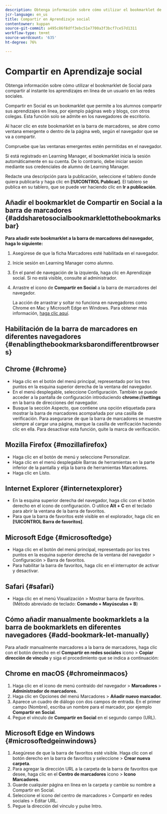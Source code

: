 ```yaml
---
description: Obtenga información sobre cómo utilizar el bookmarklet de Social para compartir al instante los aprendizajes en línea de un usuario en las redes sociales.
jcr-language: en_us
title: Compartir en Aprendizaje social
contentowner: kuppan
source-git-commit: a495c86f8dff3ebc51e7700a3f3bcf7ce57d1311
workflow-type: tm+mt
source-wordcount: '635'
ht-degree: 76%

---
```




# Compartir en Aprendizaje social

Obtenga información sobre cómo utilizar el bookmarklet de Social para compartir al instante los aprendizajes en línea de un usuario en las redes sociales.

Compartir en Social es un bookmarklet que permite a los alumnos compartir sus aprendizajes en línea, por ejemplo páginas web y blogs, con otros colegas. Esta función solo se admite en los navegadores de escritorio.

Al hacer clic en este bookmarklet en la barra de marcadores, se abre como ventana emergente o dentro de la página web, según el navegador que se va a compartir.

<!--![](assets/share-to-social-popup-23.png)-->

Compruebe que las ventanas emergentes estén permitidas en el navegador.

Si está registrado en Learning Manager, el bookmarklet inicia la sesión automáticamente en su cuenta. De lo contrario, debe iniciar sesión mediante sus credenciales de alumno de Learning Manager.

Redacte una descripción para la publicación, seleccione el tablero donde quiera publicarla y haga clic en **[!UICONTROL Publicar]**. El tablero se publica en su tablero, que se puede ver haciendo clic en **Ir a publicación**.

## Añadir el bookmarklet de Compartir en Social a la barra de marcadores {#addsharetosocialbookmarklettothebookmarksbar}

**Para añadir este bookmarklet a la barra de marcadores del navegador, haga lo siguiente:**

1. Asegúrese de que la ficha Marcadores esté habilitada en el navegador.
1. Inicie sesión en Learning Manager como alumno.
1. En el panel de navegación de la izquierda, haga clic en Aprendizaje social. Si no está visible, consulte al administrador.
1. Arrastre el icono de **Compartir en Social** a la barra de marcadores del navegador.

   La acción de arrastrar y soltar no funciona en navegadores como Chrome en Mac y Microsoft Edge en Windows. Para obtener más información, [haga clic aquí](share-to-social.md#add%20bookmarkl-let%20manually).

   <!--![](assets/bookmarklet-2.gif)-->

## Habilitación de la barra de marcadores en diferentes navegadores {#enablingthebookmarksbarondifferentbrowsers}

## Chrome {#chrome}

* Haga clic en el botón del menú principal, representado por los tres puntos en la esquina superior derecha de la ventana del navegador.
* En el menú desplegable, seleccione Configuración. También se puede acceder a la pantalla de configuración introduciendo **chrome://settings** en la barra de direcciones del navegador.
* Busque la sección Aspecto, que contiene una opción etiquetada para mostrar la barra de marcadores acompañada por una casilla de verificación. Para asegurarse de que la barra de marcadores se muestre siempre al cargar una página, marque la casilla de verificación haciendo clic en ella. Para desactivar esta función, quite la marca de verificación.

## Mozilla Firefox {#mozillafirefox}

* Haga clic en el botón de menú y seleccione Personalizar.
* Haga clic en el menú desplegable Barras de herramientas en la parte inferior de la pantalla y elija la barra de herramientas Marcadores.
* Haga clic en Listo.

## Internet Explorer {#internetexplorer}

* En la esquina superior derecha del navegador, haga clic con el botón derecho en el icono de configuración. O utilice **Alt + C** en el teclado para abrir la ventana de la barra de favoritos.
* Para que la barra de favoritos esté visible en el explorador, haga clic en **[!UICONTROL Barra de favoritos]**.

## Microsoft Edge {#microsoftedge}

* Haga clic en el botón del menú principal, representado por los tres puntos en la esquina superior derecha de la ventana del navegador > Configuración > Barra de favoritos.
* Para habilitar la barra de favoritos, haga clic en el interruptor de activar y desactivar.

## Safari {#safari}

* Haga clic en el menú Visualización > Mostrar barra de favoritos. (Método abreviado de teclado: **Comando + Mayúsculas + B**)

## Cómo añadir manualmente bookmarklets a la barra de bookmarklets en diferentes navegadores {#add-bookmark-let-manually}

Para añadir manualmente marcadores a la barra de marcadores, haga clic con el botón derecho en el **Compartir en redes sociales** icono > **Copiar dirección de vínculo** y siga el procedimiento que se indica a continuación:

## Chrome en macOS {#chromeinmacos}

1. Haga clic en el icono de menú contraído del navegador >  **Marcadores** > **Administrador de marcadores.**
1. Haga clic en Opciones del menú Marcadores > **Añadir nuevo marcador.**
1. Aparece un cuadro de diálogo con dos campos de entrada. En el primer campo (Nombre), escriba un nombre para el marcador, por ejemplo **Compartir en Social**.
1. Pegue el vínculo de **Compartir en Social** en el segundo campo (URL).

## Microsoft Edge en Windows {#microsoftedgeinwindows}

1. Asegúrese de que la barra de favoritos esté visible. Haga clic con el botón derecho en la barra de favoritos y seleccione > **Crear nueva carpeta**.
1. Para agregar la dirección URL a la carpeta de la barra de favoritos que desee, haga clic en el **Centro de marcadores** icono > **Icono Marcadores**.
1. Guarde cualquier página en línea en la carpeta y cambie su nombre a Compartir en Social.
1. Seleccione el icono del centro de marcadores > Compartir en redes sociales > Editar URL.
1. Pegue la dirección del vínculo y pulse Intro.
